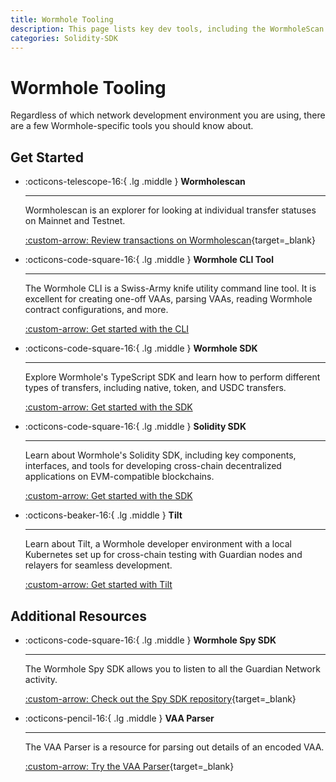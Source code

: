 ```yaml
---
title: Wormhole Tooling
description: This page lists key dev tools, including the WormholeScan Explorer, Wormhole CLI, Wormhole SDKs, and APIs for querying network data.
categories: Solidity-SDK
---
```


# Wormhole Tooling

Regardless of which network development environment you are using, there are a few Wormhole-specific tools you should know about.

## Get Started

<div class="grid cards" markdown>

-   :octicons-telescope-16:{ .lg .middle } **Wormholescan**

    ---

    Wormholescan is an explorer for looking at individual transfer statuses on Mainnet and Testnet.

    [:custom-arrow: Review transactions on Wormholescan](https://wormholescan.io){target=\_blank}

-   :octicons-code-square-16:{ .lg .middle } **Wormhole CLI Tool**

    ---

    The Wormhole CLI is a Swiss-Army knife utility command line tool. It is excellent for creating one-off VAAs, parsing VAAs, reading Wormhole contract configurations, and more.

    [:custom-arrow: Get started with the CLI](/docs/build/toolkit/cli/)

-   :octicons-code-square-16:{ .lg .middle } **Wormhole SDK**

    ---

    Explore Wormhole's TypeScript SDK and learn how to perform different types of transfers, including native, token, and USDC transfers.

    [:custom-arrow: Get started with the SDK](/docs/build/toolkit/typescript-sdk/)

-   :octicons-code-square-16:{ .lg .middle } **Solidity SDK**

    ---

    Learn about Wormhole's Solidity SDK, including key components, interfaces, and tools for developing cross-chain decentralized applications on EVM-compatible blockchains.

    [:custom-arrow: Get started with the SDK](/docs/build/toolkit/solidity-sdk/)

-   :octicons-beaker-16:{ .lg .middle } **Tilt**

    ---

    Learn about Tilt, a Wormhole developer environment with a local Kubernetes set up for cross-chain testing with Guardian nodes and relayers for seamless development.

    [:custom-arrow: Get started with Tilt](/docs/build/toolkit/tilt/)

<!-- TODO: revisit

-   :octicons-question-16:{ .lg .middle } **Toolkit FAQs**

    ---

    Find answers to common questions about Wormhole Toolkit, covering Wormholescan, CLI, SDKs, error handling, and more.

    [:custom-arrow: Read Toolkit FAQs](/docs/build/toolkit/faqs/) -->

</div>

## Additional Resources

<div class="grid cards" markdown>

-   :octicons-code-square-16:{ .lg .middle } **Wormhole Spy SDK**

    ---

    The Wormhole Spy SDK allows you to listen to all the Guardian Network activity.

    [:custom-arrow: Check out the Spy SDK repository](https://github.com/wormhole-foundation/wormhole/tree/main/spydk/js){target=\_blank}

-   :octicons-pencil-16:{ .lg .middle } **VAA Parser**

    ---

    The VAA Parser is a resource for parsing out details of an encoded VAA.

    [:custom-arrow: Try the VAA Parser](https://wormholescan.io/#/developers/vaa-parser){target=\_blank}

</div>
